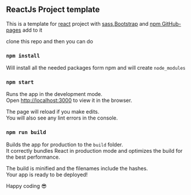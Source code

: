 ## ReactJs Project template 

This is a template for [react](https://reactjs.org/) project with  [sass](https://sass-lang.com/),[Bootstrap](https://getbootstrap.com/) and [npm GitHub-pages](https://www.npmjs.com/package/gh-pages) add to it

clone this repo and then you can do

### `npm install`

Will install all the needed packages form npm and will create ```node_modules```


### `npm start`

Runs the app in the development mode.<br />
Open [http://localhost:3000](http://localhost:3000) to view it in the browser.

The page will reload if you make edits.<br />
You will also see any lint errors in the console.


### `npm run build`

Builds the app for production to the `build` folder.<br />
It correctly bundles React in production mode and optimizes the build for the best performance.

The build is minified and the filenames include the hashes.<br />
Your app is ready to be deployed!

Happy coding 😎
